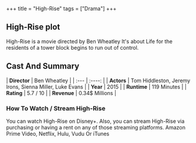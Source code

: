 +++
title = "High-Rise"
tags = ["Drama"]
+++
## High-Rise plot
High-Rise is a movie directed by Ben Wheatley It's about Life for the residents of a tower block begins to run out of control.
## Cast And Summary
| **Director**      | Ben Wheatley |
    | :---        |    :----:   |
    |  **Actors** | Tom Hiddleston, Jeremy Irons, Sienna Miller, Luke Evans |
    | **Year**   | 2015    |
    |  **Runtime** | 119 Minutes |
    |  **Rating** | 5.7 / 10 | 
    |  **Revenue** | 0.34$ Millions |
### How To Watch / Stream High-Rise
You can watch High-Rise on Disney+.
Also, you can stream High-Rise via purchasing or having a rent on any of those streaming platforms.
Amazon Prime Video, Netflix, Hulu, Vudu Or iTunes